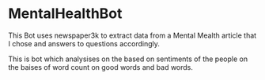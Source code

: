 # MentalHealthBot

This Bot uses newspaper3k to extract data from a Mental Mealth article that I chose and answers to questions accordingly.

This is bot which analysises on the based on sentiments of the people on the baises of word count on good words and bad words.
